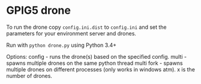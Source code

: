 GPIG5 drone
===========

To run the drone copy `config.ini.dist` to `config.ini` and set the parameters for your environment server and drones.

Run with `python drone.py` using Python 3.4+

Options:
    config <config-file> - runs the drone(s) based on the specified config.
    multi - spawns multiple drones on the same python thread
    multi fork <x> - spawns multiple drones on different processes (only works in windows atm). x is the number of drones.

